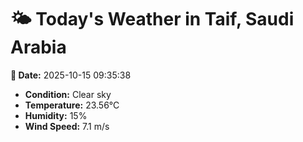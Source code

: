 # 🌤️ Today's Weather in Taif, Saudi Arabia

**📅 Date:** 2025-10-15 09:35:38

- **Condition:** Clear sky
- **Temperature:** 23.56°C
- **Humidity:** 15%
- **Wind Speed:** 7.1 m/s
